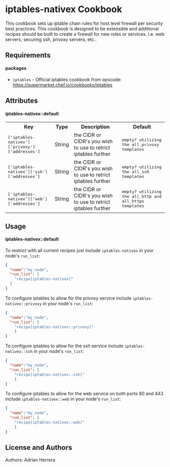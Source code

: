 iptables-nativex Cookbook
=========================
This cookbook sets up iptable chain rules for host level firewall per security best practices. This cookbook is designed to be extensible and additional recipes should be built to create a firewall for new roles or services. i.e. web servers, securing ssh, privoxy servers, etc..

Requirements
------------

#### packages
- `iptables` - Official iptables cookbook from opscode: https://supermarket.chef.io/cookbooks/iptables

Attributes
----------
#### iptables-nativex::default
<table>
  <tr>
    <th>Key</th>
    <th>Type</th>
    <th>Description</th>
    <th>Default</th>
  </tr>
  <tr>
    <td><tt>['iptables-nativex']['privoxy']['addresses']</tt></td>
    <td>String</td>
    <td>the CIDR or CIDR's you wish to use to retrict iptables further </td>
    <td><tt>empty? utilizing the all_privoxy templates</tt></td>
  </tr>
  <tr>
    <td><tt>['iptables-nativex']['ssh']['addresses']</tt></td>
    <td>String</td>
    <td>the CIDR or CIDR's you wish to use to retrict iptables further </td>
    <td><tt>empty? utilizing the all_ssh templates</tt></td>
  </tr>
  <tr>
    <td><tt>['iptables-nativex']['web']['addresses']</tt></td>
    <td>String</td>
    <td>the CIDR or CIDR's you wish to use to retrict iptables further </td>
    <td><tt>empty? utilizing the all_http and all_https templates</tt></td>
  </tr>
</table>

Usage
-----
#### iptables-nativex::default

To restrict with all current recipes just include `iptables-nativex` in your node's `run_list`:

```json
{
  "name":"my_node",
  "run_list": [
    "recipe[iptables-nativex]"
  ]
}
```

To configure iptables to allow for the privoxy service include `iptables-nativex::privoxy` in your node's `run_list`:

```json
{
  "name":"my_node",
  "run_list": [
    "recipe[iptables-nativex::privoxy]"
    ]
}
```
To configure iptables to allow for the ssh service include `iptables-nativex::ssh` in your node's `run_list`:

```json
{
  "name":"my_node",
  "run_list": [
    "recipe[iptables-nativex::ssh]"
    ]
}
```
To configure iptables to allow for the web service on both ports 80 and 443 include `iptables-nativex::web` in your node's `run_list`:

```json
{
  "name":"my_node",
  "run_list": [
    "recipe[iptables-nativex::web]"
    ]
}
```

License and Authors
-------------------
Authors: Adrian Herrera
